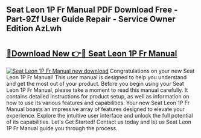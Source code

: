 ## Seat Leon 1P Fr Manual PDF Download Free - Part-9Zf User Guide Repair - Service Owner Edition AzLwh

# <h2><a href="http://bc52313.oget.top/?id=Seat+Leon+1P+Fr+Manual">🔗Download New 👉🔴 Seat Leon 1P Fr Manual</a></h2>

[![Seat Leon 1P Fr Manual new download](https://i.imgur.com/5g1atiW.png)](http://bc52313.oget.top/?id=Seat+Leon+1P+Fr+Manual)
Congratulations on your new Seat Leon 1P Fr Manual! This user manual is designed to help you understand and get the most out of your product. Before you begin using your Seat Leon 1P Fr Manual, please take a moment to read this manual carefully. It contains detailed instructions for product setup, as well as information on how to use its various features and capabilities. Your new Seat Leon 1P Fr Manual boasts an impressive array of features designed to elevate your experience. Explore the intuitive user interface and unlock the full potential of its capabilities. Let's Get Started! Contact us today and let us Seat Leon 1P Fr Manual guide you through the process.
